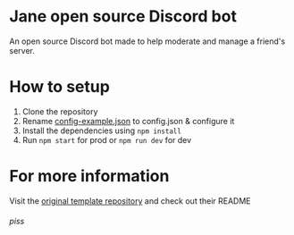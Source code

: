 # Jane open source Discord bot
An open source Discord bot made to help moderate and manage a friend's server.

# How to setup
1. Clone the repository
2. Rename [config-example.json](config-example.json) to config.json & configure it
2. Install the dependencies using `npm install`
3. Run `npm start` for prod or `npm run dev` for dev

# For more information
Visit the [original template repository](https://github.com/NamVr/DiscordBot-Template) and check out their README

###### piss